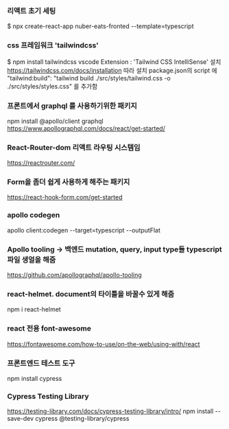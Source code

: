 ### 리액트 초기 세팅

$ npx create-react-app nuber-eats-fronted --template=typescript

### css 프레임워크 'tailwindcss'

$ npm install tailwindcss
vscode Extension : 'Tailwind CSS IntelliSense' 설치
https://tailwindcss.com/docs/installation 따라 설치
package.json의 script 에 "tailwind:build": "tailwind build ./src/styles/tailwind.css -o ./src/styles/styles.css" 를 추가함

### 프론트에서 graphql 를 사용하기위한 패키지

npm install @apollo/client graphql
https://www.apollographql.com/docs/react/get-started/

### React-Router-dom 리액트 라우팅 시스템임

https://reactrouter.com/

### Form을 좀더 쉽게 사용하게 해주는 패키지

https://react-hook-form.com/get-started

### apollo codegen

apollo client:codegen --target=typescript --outputFlat

### Apollo tooling -> 백엔드 mutation, query, input type들 typescript 파일 생얼을 해줌

https://github.com/apollographql/apollo-tooling

### react-helmet. document의 타이틀을 바꿀수 있게 해줌

npm i react-helmet

### react 전용 font-awesome

https://fontawesome.com/how-to-use/on-the-web/using-with/react

### 프론트엔드 테스트 도구

npm install cypress

### Cypress Testing Library

https://testing-library.com/docs/cypress-testing-library/intro/
npm install --save-dev cypress @testing-library/cypress
